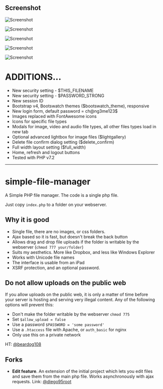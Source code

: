 ## Screenshot

![Screenshot](https://raw.github.com/xcartmods/simple-file-manager/master/screenshot.jpg "Screenshot")

![Screenshot](https://raw.github.com/xcartmods/simple-file-manager/master/screenshot2.jpg "Screenshot")

![Screenshot](https://raw.github.com/xcartmods/simple-file-manager/master/screenshot_3.jpg "Screenshot")

![Screenshot](https://raw.github.com/xcartmods/simple-file-manager/master/screenshot_4.jpg "Screenshot")

![Screenshot](https://raw.github.com/xcartmods/simple-file-manager/master/screenshot_5.jpg "Screenshot")

# ADDITIONS...

- New security setting - $THIS_FILENAME
- New security setting - $PASSWORD_STRONG
- New session ID
- Bootstrap v4, Bootswatch themes ($bootswatch_theme), responsive
- New login form, default password = ch@ng3me123$
- Images replaced with FontAwesome icons
- Icons for specific file types
- Modals for image, video and audio file types, all other files types load in new tab
- Optional advanced lightbox for image files ($lightgallery)
- Delete file confirm dialog setting ($delete_confirm)
- Full width layout setting ($full_width)
- Home, refresh and logout buttons
- Tested with PHP v7.2

---

simple-file-manager
===================

A Simple PHP file manager.  The code is a single php file.  

Just copy `index.php` to a folder on your webserver.  

## Why it is good

- Single file, there are no images, or css folders.  
- Ajax based so it is fast, but doesn't break the back button
- Allows drag and drop file uploads if the folder is writable by the webserver (`chmod 777 your/folder`)
- Suits my aesthetics.  More like Dropbox, and less like Windows Explorer
- Works with Unicode file names
- The interface is usable from an iPad
- XSRF protection, and an optional password.

## Do not allow uploads on the public web

If you allow uploads on the public web, it is only a matter of time before your server is hosting and serving very illegal content. Any of the following options will prevent this:
 - Don't make the folder writable by the webserver `chmod 775`
 - Set `$allow_upload = false`
 - Use a password `$PASSWORD = 'some password'`
 - Use a `.htaccess` file with Apache, or `auth_basic` for nginx
 - Only use this on a private network

HT: [@beardog108](https://github.com/beardog108)

## Forks

- **Edit feature**. An extension of the initial project which lets you edit files and save them from the main php file. Works asynchronously with ajax requests. Link: [@diego95root](https://github.com/diego95root/File-manager-php)


